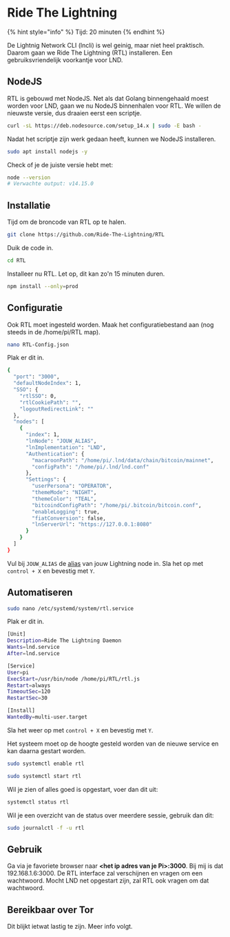 # Ride The Lightning

{% hint style="info" %}
Tijd: 20 minuten
{% endhint %}

De Lightnig Network CLI \(lncli\) is wel geinig, maar niet heel praktisch. Daarom gaan we Ride The Lightning \(RTL\) installeren. Een gebruiksvriendelijk voorkantje voor LND.

## NodeJS

RTL is gebouwd met NodeJS. Net als dat Golang binnengehaald moest worden voor LND, gaan we nu NodeJS binnenhalen voor RTL. We willen de nieuwste versie, dus draaien eerst een scriptje.

```bash
curl -sL https://deb.nodesource.com/setup_14.x | sudo -E bash -
```

Nadat het scriptje zijn werk gedaan heeft, kunnen we NodeJS installeren.

```bash
sudo apt install nodejs -y
```

Check of je de juiste versie hebt met:

```bash
node --version
# Verwachte output: v14.15.0
```

## Installatie

Tijd om de broncode van RTL op te halen.

```bash
git clone https://github.com/Ride-The-Lightning/RTL
```

Duik de code in.

```bash
cd RTL
```

Installeer nu RTL. Let op, dit kan zo'n 15 minuten duren.

```bash
npm install --only=prod
```

## Configuratie

Ook RTL moet ingesteld worden. Maak het configuratiebestand aan \(nog steeds in de /home/pi/RTL map\).

```bash
nano RTL-Config.json
```

Plak er dit in.

```bash
{
  "port": "3000",
  "defaultNodeIndex": 1,
  "SSO": {
    "rtlSSO": 0,
    "rtlCookiePath": "",
    "logoutRedirectLink": ""
  },
  "nodes": [
    {
      "index": 1,
      "lnNode": "JOUW_ALIAS",
      "lnImplementation": "LND",
      "Authentication": {
        "macaroonPath": "/home/pi/.lnd/data/chain/bitcoin/mainnet",
        "configPath": "/home/pi/.lnd/lnd.conf"
      },
      "Settings": {
        "userPersona": "OPERATOR",
        "themeMode": "NIGHT",
        "themeColor": "TEAL",
        "bitcoindConfigPath": "/home/pi/.bitcoin/bitcoin.conf",
        "enableLogging": true,
        "fiatConversion": false,
        "lnServerUrl": "https://127.0.0.1:8080"
      }
    }
  ]
}
```

Vul bij `JOUW_ALIAS` de [alias](https://node.bitdeal.nl/lightning/configuratie) van jouw Lightning node in.
Sla het op met `control + X` en bevestig met `Y`.

## Automatiseren

```bash
sudo nano /etc/systemd/system/rtl.service
```

Plak er dit in.

```bash
[Unit]
Description=Ride The Lightning Daemon
Wants=lnd.service
After=lnd.service

[Service]
User=pi
ExecStart=/usr/bin/node /home/pi/RTL/rtl.js
Restart=always
TimeoutSec=120
RestartSec=30

[Install]
WantedBy=multi-user.target
```

Sla het weer op met `control + X` en bevestig met `Y`.

Het systeem moet op de hoogte gesteld worden van de nieuwe service en kan daarna gestart worden.

```bash
sudo systemctl enable rtl
```

```bash
sudo systemctl start rtl
```

Wil je zien of alles goed is opgestart, voer dan dit uit:

```bash
systemctl status rtl
```

Wil je een overzicht van de status over meerdere sessie, gebruik dan dit:

```bash
sudo journalctl -f -u rtl
```

## Gebruik

Ga via je favoriete browser naar **&lt;het ip adres van je Pi&gt;:3000**. Bij mij is dat 192.168.1.6:3000. De RTL interface zal verschijnen en vragen om een wachtwoord. Mocht LND net opgestart zijn, zal RTL ook vragen om dat wachtwoord.

## Bereikbaar over Tor

Dit blijkt ietwat lastig te zijn. Meer info volgt.
